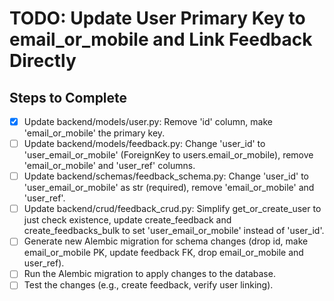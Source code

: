 # TODO: Update User Primary Key to email_or_mobile and Link Feedback Directly

## Steps to Complete

- [x] Update backend/models/user.py: Remove 'id' column, make 'email_or_mobile' the primary key.
- [ ] Update backend/models/feedback.py: Change 'user_id' to 'user_email_or_mobile' (ForeignKey to users.email_or_mobile), remove 'email_or_mobile' and 'user_ref' columns.
- [ ] Update backend/schemas/feedback_schema.py: Change 'user_id' to 'user_email_or_mobile' as str (required), remove 'email_or_mobile' and 'user_ref'.
- [ ] Update backend/crud/feedback_crud.py: Simplify get_or_create_user to just check existence, update create_feedback and create_feedbacks_bulk to set 'user_email_or_mobile' instead of 'user_id'.
- [ ] Generate new Alembic migration for schema changes (drop id, make email_or_mobile PK, update feedback FK, drop email_or_mobile and user_ref).
- [ ] Run the Alembic migration to apply changes to the database.
- [ ] Test the changes (e.g., create feedback, verify user linking).
